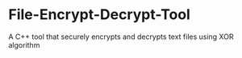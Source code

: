 # File-Encrypt-Decrypt-Tool
A C++ tool that securely encrypts and decrypts text files using XOR algorithm
